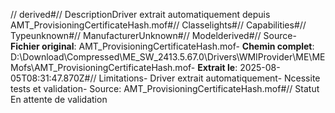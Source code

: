// derived#// DescriptionDriver extrait automatiquement depuis AMT_ProvisioningCertificateHash.mof#// Classelights#// Capabilities#// Typeunknown#// ManufacturerUnknown#// Modelderived#// Source- **Fichier original**: AMT_ProvisioningCertificateHash.mof- **Chemin complet**: D:\Download\Compressed\ME_SW_2413.5.67.0\Drivers\WMIProvider\ME\MEMofs\AMT_ProvisioningCertificateHash.mof- **Extrait le**: 2025-08-05T08:31:47.870Z#// Limitations- Driver extrait automatiquement- Ncessite tests et validation- Source: AMT_ProvisioningCertificateHash.mof#// Statut En attente de validation